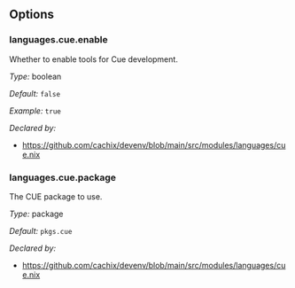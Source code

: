 [comment]: # (Do not edit this file as it is autogenerated. Go to docs/individual-docs if you want to make edits.)
[comment]: # (Please add your documentation above this line)

## Options

### languages\.cue\.enable

Whether to enable tools for Cue development\.



*Type:*
boolean



*Default:*
` false `



*Example:*
` true `

*Declared by:*
 - [https://github\.com/cachix/devenv/blob/main/src/modules/languages/cue\.nix](https://github.com/cachix/devenv/blob/main/src/modules/languages/cue.nix)



### languages\.cue\.package



The CUE package to use\.



*Type:*
package



*Default:*
` pkgs.cue `

*Declared by:*
 - [https://github\.com/cachix/devenv/blob/main/src/modules/languages/cue\.nix](https://github.com/cachix/devenv/blob/main/src/modules/languages/cue.nix)

